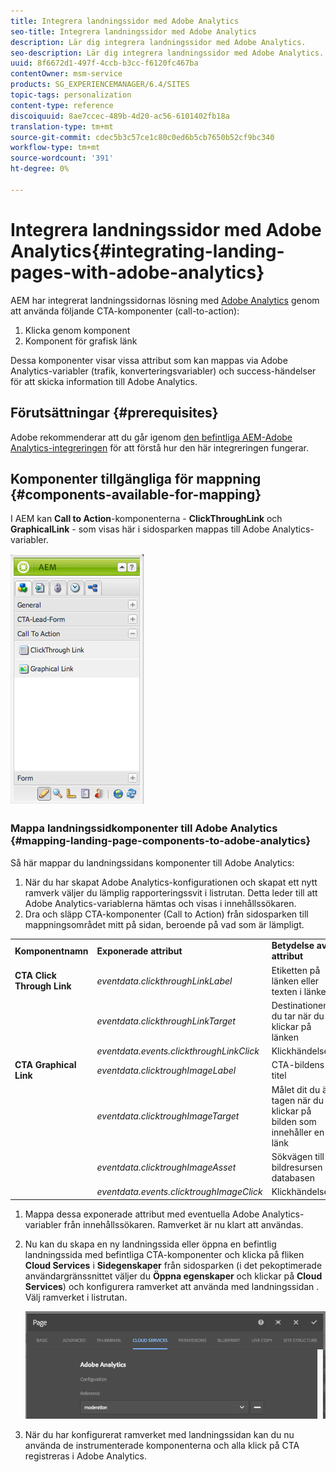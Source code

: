 ```yaml
---
title: Integrera landningssidor med Adobe Analytics
seo-title: Integrera landningssidor med Adobe Analytics
description: Lär dig integrera landningssidor med Adobe Analytics.
seo-description: Lär dig integrera landningssidor med Adobe Analytics.
uuid: 8f6672d1-497f-4ccb-b3cc-f6120fc467ba
contentOwner: msm-service
products: SG_EXPERIENCEMANAGER/6.4/SITES
topic-tags: personalization
content-type: reference
discoiquuid: 8ae7ccec-489b-4d20-ac56-6101402fb18a
translation-type: tm+mt
source-git-commit: cdec5b3c57ce1c80c0ed6b5cb7650b52cf9bc340
workflow-type: tm+mt
source-wordcount: '391'
ht-degree: 0%

---
```



# Integrera landningssidor med Adobe Analytics{#integrating-landing-pages-with-adobe-analytics}

AEM har integrerat landningssidornas lösning med [Adobe Analytics](https://www.omniture.com/en/products/analytics/sitecatalyst) genom att använda följande CTA-komponenter (call-to-action):

1. Klicka genom komponent
1. Komponent för grafisk länk

Dessa komponenter visar vissa attribut som kan mappas via Adobe Analytics-variabler (trafik, konverteringsvariabler) och success-händelser för att skicka information till Adobe Analytics.

## Förutsättningar {#prerequisites}

Adobe rekommenderar att du går igenom [den befintliga AEM-Adobe Analytics-integreringen](/help/sites-administering/adobeanalytics.md) för att förstå hur den här integreringen fungerar.

## Komponenter tillgängliga för mappning {#components-available-for-mapping}

I AEM kan **Call to Action**-komponenterna - **ClickThroughLink** och **GraphicalLink** - som visas här i sidosparken mappas till Adobe Analytics-variabler.

![chlimage_1-21](assets/chlimage_1-21.jpeg)

### Mappa landningssidkomponenter till Adobe Analytics {#mapping-landing-page-components-to-adobe-analytics}

Så här mappar du landningssidans komponenter till Adobe Analytics:

1. När du har skapat Adobe Analytics-konfigurationen och skapat ett nytt ramverk väljer du lämplig rapporteringssvit i listrutan. Detta leder till att Adobe Analytics-variablerna hämtas och visas i innehållssökaren.
1. Dra och släpp CTA-komponenter (Call to Action) från sidosparken till mappningsområdet mitt på sidan, beroende på vad som är lämpligt.

<table> 
 <tbody>
  <tr>
   <td><strong>Komponentnamn</strong></td> 
   <td><strong>Exponerade attribut</strong></td> 
   <td><strong>Betydelse av attribut</strong></td> 
  </tr>
  <tr>
   <td><strong>CTA Click Through Link</strong></td> 
   <td><i>eventdata.clickthroughLinkLabel</i> <br /> </td> 
   <td>Etiketten på länken eller texten i länken </td> 
  </tr>
  <tr>
   <td><br type="_moz" /> </td> 
   <td><i>eventdata.clickthroughLinkTarget</i> <br /> </td> 
   <td>Destinationen du tar när du klickar på länken </td> 
  </tr>
  <tr>
   <td><br type="_moz" /> </td> 
   <td><i>eventdata.events.clickthroughLinkClick</i> <br /> </td> 
   <td>Klickhändelsen </td> 
  </tr>
  <tr>
   <td><strong>CTA Graphical Link</strong></td> 
   <td><i>eventdata.clicktroughImageLabel</i> <br /> </td> 
   <td>CTA-bildens titel </td> 
  </tr>
  <tr>
   <td><br type="_moz" /> </td> 
   <td><i>eventdata.clicktroughImageTarget</i> <br /> </td> 
   <td>Målet dit du är tagen när du klickar på bilden som innehåller en länk</td> 
  </tr>
  <tr>
   <td><br type="_moz" /> </td> 
   <td><i>eventdata.clicktroughImageAsset</i> <br /> </td> 
   <td>Sökvägen till bildresursen i databasen </td> 
  </tr>
  <tr>
   <td><br type="_moz" /> </td> 
   <td><i>eventdata.events.clicktroughImageClick</i> <br /> </td> 
   <td>Klickhändelsen</td> 
  </tr>
 </tbody>
</table>

1. Mappa dessa exponerade attribut med eventuella Adobe Analytics-variabler från innehållssökaren. Ramverket är nu klart att användas.
1. Nu kan du skapa en ny landningssida eller öppna en befintlig landningssida med befintliga CTA-komponenter och klicka på fliken **Cloud Services** i **Sidegenskaper** från sidosparken (i det pekoptimerade användargränssnittet väljer du **Öppna egenskaper** och klickar på **Cloud Services**) och konfigurera ramverket att använda med landningssidan . Välj ramverket i listrutan.

   ![chlimage_1-25](assets/chlimage_1-25.png)

1. När du har konfigurerat ramverket med landningssidan kan du nu använda de instrumenterade komponenterna och alla klick på CTA registreras i Adobe Analytics.

